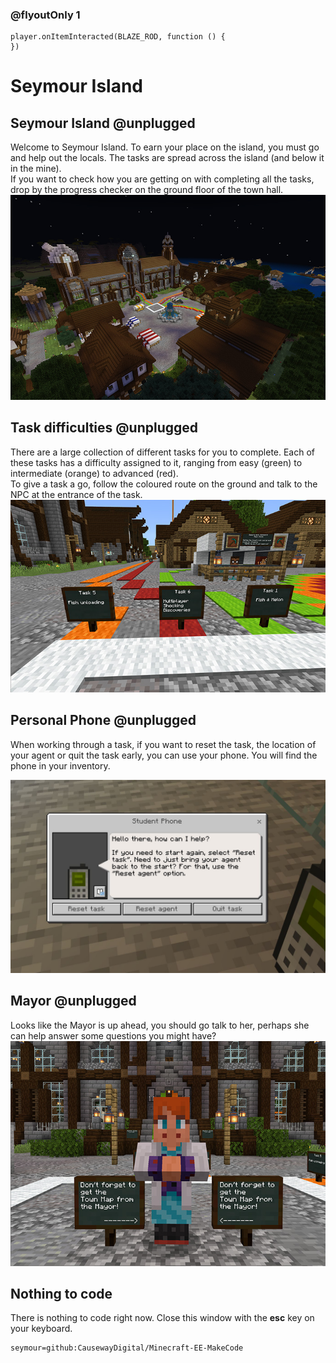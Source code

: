 ### @flyoutOnly 1

```template
player.onItemInteracted(BLAZE_ROD, function () {
})

```

# Seymour Island

## Seymour Island @unplugged

Welcome to Seymour Island. To earn your place on the island, you must go and help 
out the locals. The tasks are spread across the island (and below it in the mine).  
If you want to check how you are getting on with completing all the tasks, drop
by the progress checker on the ground floor of the town hall.   
![Island](images/island.jpg)

## Task difficulties @unplugged

There are a large collection of different tasks for you to complete.
Each of these tasks has a difficulty assigned to it, ranging from easy (green) to intermediate (orange) to advanced (red).     
To give a task a go, follow the coloured route on the ground and talk to the NPC at the entrance of the task.
![Tasks](images/seymour_tasks.jpg)

## Personal Phone @unplugged

When working through a task, if you want to reset the task, the location of your agent or quit the task early, you can use your phone.
You will find the phone in your inventory.

![Buttons](images/phone.jpg)

## Mayor @unplugged

Looks like the Mayor is up ahead, you should go talk to her, perhaps she can help answer some questions you might have?   
![Mayor](images/mayor.jpg)

## Nothing to code

There is nothing to code right now. Close this window with the **esc** key on your keyboard.


```package
seymour=github:CausewayDigital/Minecraft-EE-MakeCode
```

